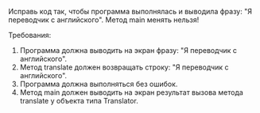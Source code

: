 
Исправь код так, чтобы программа выполнялась и выводила фразу: &quot;Я переводчик с английского&quot;.
Метод main менять нельзя!


Требования:
1.	Программа должна выводить на экран фразу: &quot;Я переводчик с английского&quot;.
2.	Метод translate должен возвращать строку: &quot;Я переводчик с английского&quot;.
3.	Программа должна выполняться без ошибок.
4.	Метод main должен выводить на экран результат вызова метода translate у объекта типа Translator.


